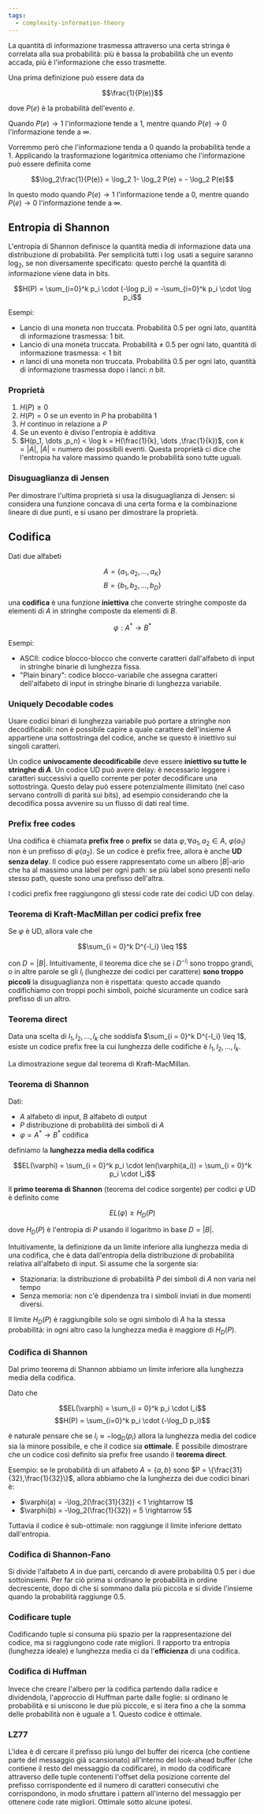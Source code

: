 ```yaml
---
tags: 
  - complexity-information-theory
---
```


La quantità di informazione trasmessa attraverso una certa stringa è correlata alla sua probabilità: più è bassa la probabilità che un evento accada, più è l'informazione che esso trasmette.

Una prima definizione può essere data da 

$$\frac{1}{P(e)}$$

dove $P(e)$ è la probabilità dell'evento $e$.

Quando $P(e) \rightarrow 1$ l'informazione tende a $1$, mentre quando $P(e) \rightarrow 0$ l'informazione tende a $\infty$.

Vorremmo però che l'informazione tenda a $0$ quando la probabilità tende a 1. Applicando la trasformazione logaritmica otteniamo che l'informazione può essere definita come

$$\log_2\frac{1}{P(e)} = \log_2 1- \log_2 P(e) = - \log_2 P(e)$$

In questo modo quando $P(e) \rightarrow 1$ l'informazione tende a $0$, mentre quando $P(e) \rightarrow 0$ l'informazione tende a $\infty$.

## Entropia di Shannon

L'entropia di Shannon definisce la quantità media di informazione data una distribuzione di probabilità. Per semplicità tutti i $\log$ usati a seguire saranno $\log_2$, se non diversamente specificato: questo perché la quantità di informazione viene data in bits.

$$H(P) = \sum_{i=0}^k p_i \cdot (-\log p_i) = -\sum_{i=0}^k p_i \cdot \log p_i$$ 

Esempi:
- Lancio di una moneta non truccata. Probabilità 0.5 per ogni lato, quantità di informazione trasmessa: 1 bit.
- Lancio di una moneta truccata. Probabilità $\neq$ 0.5 per ogni lato, quantità di informazione trasmessa: $\lt$ 1 bit
- $n$ lanci di una moneta non truccata. Probabilità 0.5 per ogni lato, quantità di informazione trasmessa dopo i lanci: $n$ bit.

### Proprietà

1. $H(P) \geq 0$
2. $H(P) = 0$ se un evento in $P$ ha probabilità 1
3. $H$ continuo in relazione a $P$
4. Se un evento è diviso l'entropia è additiva
5. $H(p_1, \dots ,p_n) < \log k = H(\frac{1}{k}, \dots ,\frac{1}{k})$, con $k = |A|$, $|A|$ = numero dei possibili eventi. Questa proprietà ci dice che l'entropia ha valore massimo quando le probabilità sono tutte uguali.

### Disuguaglianza di Jensen
Per dimostrare l'ultima proprietà si usa la disuguaglianza di Jensen: si considera una funzione concava di una certa forma e la combinazione lineare di due punti, e si usano per dimostrare la proprietà.

## Codifica

Dati due alfabeti 

$$A = \{ a_1, a_2, \dots , a_K \}$$
$$B = \{ b_1, b_2, \dots , b_D \}$$

una **codifica** è una funzione **iniettiva** che converte stringhe composte da elementi di $A$ in stringhe composte da elementi di $B$.

$$\varphi : A^* \rightarrow B^*$$

Esempi: 
- ASCII: codice blocco-blocco che converte caratteri dall'alfabeto di input in stringhe binarie di lunghezza fissa.
- "Plain binary": codice blocco-variabile che assegna caratteri dell'alfabeto di input in stringhe binarie di lunghezza variabile.

### Uniquely Decodable codes
Usare codici binari di lunghezza variabile può portare a stringhe non decodificabili: non è possibile capire a quale carattere dell'insieme $A$ appartiene una sottostringa del codice, anche se questo è iniettivo sui singoli caratteri.

Un codice **univocamente decodificabile** deve essere **iniettivo su tutte le stringhe di $A$**.
Un codice UD può avere delay: è necessario leggere i caratteri successivi a quello corrente per poter decodificare una sottostringa. Questo delay può essere potenzialmente illimitato (nel caso servano controlli di parità sui bits), ad esempio considerando che la decodifica possa avvenire su un flusso di dati real time.

### Prefix free codes

Una codifica è chiamata **prefix free** o **prefix** se data $\varphi,  \forall a_1,a_2 \in A$, $\varphi(a_1)$ non è un prefisso di $\varphi(a_2)$.
Se un codice è prefix free, allora è anche **UD senza delay**. Il codice può essere rappresentato come un albero $|B|$-ario che ha al massimo una label per ogni path: se più label sono presenti nello stesso path, queste sono una prefisso dell'altra.

I codici prefix free raggiungono gli stessi code rate dei codici UD con delay.

### Teorema di  Kraft-MacMillan per codici prefix free
Se $\varphi$ è UD, allora vale che

$$\sum_{i = 0}^k D^{-l_i} \leq 1$$

con $D = |B|$.
Intuitivamente, il teorema dice che se i $D^{-l_i}$ sono troppo grandi, o in altre parole se gli $l_i$ (lunghezze dei codici per carattere) **sono troppo piccoli** la disuguaglianza non è rispettata: questo accade quando codifichiamo con troppi pochi simboli, poiché sicuramente un codice sarà prefisso di un altro.

### Teorema direct
Data una scelta di $l_1,l_2,\dots ,l_k$ che soddisfa $\sum_{i = 0}^k D^{-l_i} \leq 1$, esiste un codice prefix free la cui lunghezza delle codifiche è $l_1,l_2,\dots ,l_k$.

La dimostrazione segue dal teorema di Kraft-MacMillan.

### Teorema di Shannon

Dati:
- $A$ alfabeto di input, $B$ alfabeto di output
- $P$ distribuzione di probabilità dei simboli di $A$
- $\varphi = A^* \rightarrow B^*$ codifica

definiamo la **lunghezza media della codifica**

$$EL(\varphi) = 
\sum_{i = 0}^k p_i \cdot len(\varphi(a_i)) =  
\sum_{i = 0}^k p_i \cdot l_i$$

Il **primo teorema di Shannon** (teorema del codice sorgente) per codici $\varphi$ UD è definito come

$$EL(\varphi) \geq H_D(P)$$

dove $H_D(P)$ è l'entropia di $P$ usando il logaritmo in base $D = |B|$.

Intuitivamente, la definizione da un limite inferiore alla lunghezza media di una codifica, che è data dall'entropia della distribuzione di probabilità relativa all'alfabeto di input. 
Si assume che la sorgente sia:
- Stazionaria: la distribuzione di probabilità $P$ dei simboli di $A$ non varia nel tempo
- Senza memoria: non c'è dipendenza tra i simboli inviati in due momenti diversi.

Il limite $H_D(P)$ è raggiungibile solo se ogni simbolo di $A$ ha la stessa probabilità: in ogni altro caso la lunghezza media è maggiore di $H_D(P)$.

### Codifica di Shannon
Dal primo teorema di Shannon abbiamo un limite inferiore alla lunghezza media della codifica. 

Dato che

$$EL(\varphi) = \sum_{i = 0}^k p_i \cdot l_i$$
$$H(P) = \sum_{i=0}^k p_i \cdot (-\log_D p_i)$$ 

è naturale pensare che se $l_i \approx -\log_D(p_i)$ allora la lunghezza media del codice sia la minore possibile, e che il codice sia **ottimale**.
È possibile dimostrare che un codice così definito sia prefix free usando il **teorema direct**.

Esempio: se le probabilità di un alfabeto $A = \{a,b\}$ sono $P = \{\frac{31}{32},\frac{1}{32}\}$, allora abbiamo che la lunghezza dei due codici binari è:

- $\varphi(a) = -\log_2(\frac{31}{32}) < 1 \rightarrow 1$
- $\varphi(b) = -\log_2(\frac{1}{32}) = 5 \rightarrow 5$

Tuttavia il codice è sub-ottimale: non raggiunge il limite inferiore dettato dall'entropia.

### Codifica di Shannon-Fano
Si divide l'alfabeto $A$ in due parti, cercando di avere probabilità 0.5 per i due sottoinsiemi.
Per far ciò prima si ordinano le probabilità in ordine decrescente, dopo di che si sommano dalla più piccola e si divide l'insieme quando la probabilità raggiunge 0.5.

### Codificare tuple
Codificando tuple si consuma più spazio per la rappresentazione del codice, ma si raggiungono code rate migliori. Il rapporto tra entropia (lunghezza ideale) e lunghezza media ci da l'**efficienza** di una codifica.

### Codifica di Huffman
Invece che creare l'albero per la codifica partendo dalla radice e dividendola, l'approccio di Huffman parte dalle foglie: si ordinano le probabilità e si uniscono le due più piccole, e si itera fino a che la somma delle probabilità non è uguale a 1. Questo codice è ottimale.

### LZ77
L'idea è di cercare il prefisso più lungo del buffer dei ricerca (che contiene parte del messaggio già scansionato) all'interno del look-ahead buffer (che contiene il resto del messaggio da codificare), in modo da codificare attraverso delle tuple contenenti l'offset della posizione corrente del prefisso corrispondente ed il numero di caratteri consecutivi che corrispondono, in modo sfruttare i pattern all'interno del messaggio per ottenere code rate migliori. Ottimale sotto alcune ipotesi.